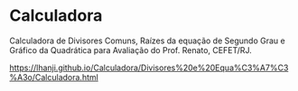 # Calculadora
Calculadora de Divisores Comuns, Raízes da equação de Segundo Grau e Gráfico da Quadrática para Avaliação do Prof. Renato, CEFET/RJ.

https://lhanji.github.io/Calculadora/Divisores%20e%20Equa%C3%A7%C3%A3o/Calculadora.html
